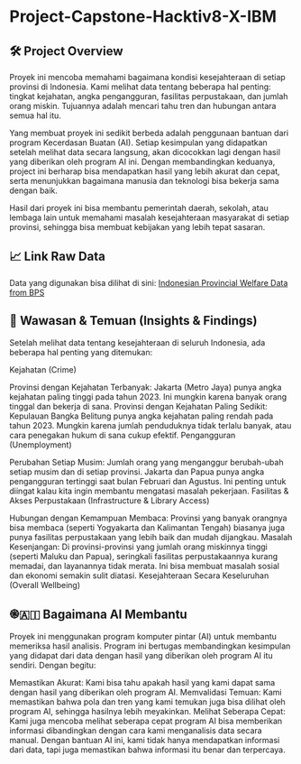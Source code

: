 # Project-Capstone-Hacktiv8-X-IBM

## 🛠️ Project Overview

Proyek ini mencoba memahami bagaimana kondisi kesejahteraan di setiap provinsi di Indonesia. Kami melihat data tentang beberapa hal penting: tingkat kejahatan, angka pengangguran, fasilitas perpustakaan, dan jumlah orang miskin. Tujuannya adalah mencari tahu tren dan hubungan antara semua hal itu.

Yang membuat proyek ini sedikit berbeda adalah penggunaan bantuan dari program Kecerdasan Buatan (AI). Setiap kesimpulan yang  didapatkan setelah melihat data secara langsung, akan dicocokkan lagi dengan hasil yang diberikan oleh program AI ini. Dengan membandingkan keduanya, project ini berharap bisa mendapatkan hasil yang lebih akurat dan cepat, serta menunjukkan bagaimana manusia dan teknologi bisa bekerja sama dengan baik.

Hasil dari proyek ini bisa membantu pemerintah daerah, sekolah, atau lembaga lain untuk memahami masalah kesejahteraan masyarakat di setiap provinsi, sehingga bisa membuat kebijakan yang lebih tepat sasaran.

## 📈 Link Raw Data

Data yang digunakan bisa dilihat di sini: [Indonesian Provincial Welfare Data from BPS](https://www.kaggle.com/datasets/leonss0711/indonesian-provincial-welfare-data-from-bps)

## 🧠 Wawasan & Temuan (Insights & Findings)

Setelah melihat data tentang kesejahteraan di seluruh Indonesia, ada beberapa hal penting yang ditemukan:

Kejahatan (Crime)

Provinsi dengan Kejahatan Terbanyak: Jakarta (Metro Jaya) punya angka kejahatan paling tinggi pada tahun 2023. Ini mungkin karena banyak orang tinggal dan bekerja di sana.
Provinsi dengan Kejahatan Paling Sedikit: Kepulauan Bangka Belitung punya angka kejahatan paling rendah pada tahun 2023. Mungkin karena jumlah penduduknya tidak terlalu banyak, atau cara penegakan hukum di sana cukup efektif.
Pengangguran (Unemployment)

Perubahan Setiap Musim: Jumlah orang yang menganggur berubah-ubah setiap musim dan di setiap provinsi. Jakarta dan Papua punya angka pengangguran tertinggi saat bulan Februari dan Agustus. Ini penting untuk diingat kalau kita ingin membantu mengatasi masalah pekerjaan.
Fasilitas & Akses Perpustakaan (Infrastructure & Library Access)

Hubungan dengan Kemampuan Membaca: Provinsi yang banyak orangnya bisa membaca (seperti Yogyakarta dan Kalimantan Tengah) biasanya juga punya fasilitas perpustakaan yang lebih baik dan mudah dijangkau.
Masalah Kesenjangan: Di provinsi-provinsi yang jumlah orang miskinnya tinggi (seperti Maluku dan Papua), seringkali fasilitas perpustakaannya kurang memadai, dan layanannya tidak merata. Ini bisa membuat masalah sosial dan ekonomi semakin sulit diatasi.
Kesejahteraan Secara Keseluruhan (Overall Wellbeing)

## ֎🇦🇮 Bagaimana AI Membantu

Proyek ini menggunakan program komputer pintar (AI) untuk membantu memeriksa hasil analisis. Program ini bertugas membandingkan kesimpulan yang  didapat dari data dengan hasil yang diberikan oleh program AI itu sendiri. Dengan begitu:

Memastikan Akurat: Kami bisa tahu apakah hasil yang kami dapat sama dengan hasil yang diberikan oleh program AI.
Memvalidasi Temuan: Kami memastikan bahwa pola dan tren yang kami temukan juga bisa dilihat oleh program AI, sehingga hasilnya lebih meyakinkan.
Melihat Seberapa Cepat: Kami juga mencoba melihat seberapa cepat program AI bisa memberikan informasi dibandingkan dengan cara kami menganalisis data secara manual.
Dengan bantuan AI ini, kami tidak hanya mendapatkan informasi dari data, tapi juga memastikan bahwa informasi itu benar dan terpercaya.
